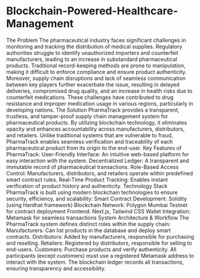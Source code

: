# Blockchain-Powered-Healthcare-Management
 The Problem  The pharmaceutical industry faces significant challenges in monitoring and tracking the distribution of medical supplies. Regulatory authorities struggle to identify unauthorized importers and counterfeit manufacturers, leading to an increase in substandard pharmaceutical products. Traditional record-keeping methods are prone to manipulation, making it difficult to enforce compliance and ensure product authenticity.  Moreover, supply chain disruptions and lack of seamless communication between key players further exacerbate the issue, resulting in delayed deliveries, compromised drug quality, and an increase in health risks due to counterfeit medications. These challenges have contributed to drug resistance and improper medication usage in various regions, particularly in developing nations.  The Solution  PharmaTrack provides a transparent, trustless, and tamper-proof supply chain management system for pharmaceutical products. By utilizing blockchain technology, it eliminates opacity and enhances accountability across manufacturers, distributors, and retailers. Unlike traditional systems that are vulnerable to fraud, PharmaTrack enables seamless verification and traceability of each pharmaceutical product from its origin to the end-user.  Key Features of PharmaTrack:  User-Friendly Interface: An intuitive web-based platform for easy interaction with the system.  Decentralized Ledger: A transparent and immutable record of pharmaceutical transactions.  Role-Based Access Control: Manufacturers, distributors, and retailers operate within predefined smart contract rules.  Real-Time Product Tracking: Enables instant verification of product history and authenticity.  Technology Stack  PharmaTrack is built using modern blockchain technologies to ensure security, efficiency, and scalability:  Smart Contract Development: Solidity (using Hardhat framework)  Blockchain Network: Polygon Mumbai Testnet for contract deployment  Frontend: Next.js, Tailwind CSS  Wallet Integration: Metamask for seamless transactions  System Architecture & Workflow  The PharmaTrack system defines distinct roles within the supply chain:  Manufacturers: Can list products in the database and deploy smart contracts.  Distributors: Added by manufacturers, responsible for purchasing and reselling.  Retailers: Registered by distributors, responsible for selling to end-users.  Customers: Purchase products and verify authenticity.  All participants (except customers) must use a registered Metamask address to interact with the system. The blockchain ledger records all transactions, ensuring transparency and accessibility.
